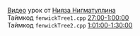 [Видео](https://www.youtube.com/watch?v=5aPjt7WF8oY&t=1620s) урок от [Нияза Нигматуллина](https://codeforces.com/profile/niyaznigmatul)  
Таймкод `fenwickTree1.cpp` [27:00-1:00:00](https://www.youtube.com/watch?v=5aPjt7WF8oY&t=1620s)  
Таймкод `fenwickTree2.cpp` [1:01:00-1:30:00](https://www.youtube.com/watch?v=5aPjt7WF8oY&t=3660s)
